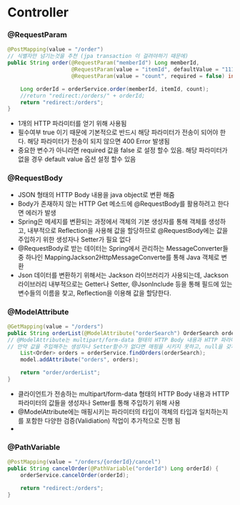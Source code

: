 # Controller
### @RequestParam 
```java
@PostMapping(value = "/order")
// 식별자만 넘기는것을 추천 (jpa transaction 이 걸려야하기 때문에)
public String order(@RequestParam("memberId") Long memberId,
                    @RequestParam(value = "itemId", defaultValue = "111") Long itemId, // 
                    @RequestParam(value = "count", required = false) int count) {

    Long orderId = orderService.order(memberId, itemId, count);
    //return "redirect:/orders/" + orderId;
    return "redirect:/orders";
}
```
- 1개의 HTTP 파라미터를 얻기 위해 사용됨
- 필수여부 true 이기 때문에 기본적으로 반드시 해당 파라미터가 전송이 되어야 한다. 해당 파라미터가 전송이 되지 않으면 400 Error 발생됨 
- 중요한 변수가 아니라면 required 값을 false 로 설정 할수 있음. 해당 파라미터가 없을 경우 default value 옵션 설정 할수 있음

### @RequestBody
- JSON 형태의 HTTP Body 내용을 java object로 변환 해줌
- Body가 존재하지 않는 HTTP Get 메소드에 @RequestBody를 활용하려고 한다면 에러가 발생
- Spring은 메세지를 변환되는 과정에서 객체의 기본 생성자를 통해 객체를 생성하고, 내부적으로 Reflection을 사용해 값을 할당하므로 @RequestBody에는 값을 주입하기 위한 생성자나 Setter가 필요 없다
- @RequestBody로 받는 데이터는 Spring에서 관리하는 MessageConverter들 중 하나인 MappingJackson2HttpMessageConverte를 통해 Java 객체로 변환
- Json 데이터를 변환하기 위해서는 Jackson 라이브러리가 사용되는데, Jackson 라이브러리 내부적으로는 Getter나 Setter, @JsonInclude 등을 통해 필드에 있는 변수들의 이름을 찾고, Reflection을 이용해 값을 할당한다.

### @ModelAttribute
```java
@GetMapping(value = "/orders")
public String orderList(@ModelAttribute("orderSearch") OrderSearch orderSearch, Model model) {
// @ModelAttribute는 multipart/form-data 형태의 HTTP Body 내용과 HTTP 파라미터들을 1대1로 객체에 바인딩시킨다. 
// 만약 값을 주입해주는 생성자나 Setter함수가 없다면 매핑을 시키지 못하고, null을 갖게 된다.
    List<Order> orders = orderService.findOrders(orderSearch);
    model.addAttribute("orders", orders);

    return "order/orderList";
}
```
- 클라이언트가 전송하는 multipart/form-data 형태의 HTTP Body 내용과 HTTP 파라미터의 값들을 생성자나 Setter를 통해 주입하기 위해 사용
- @ModelAttribute에는 매핑시키는 파라미터의 타입이 객체의 타입과 일치하는지를 포함한 다양한 검증(Validiation) 작업이 추가적으로 진행 됨
- 

### @PathVariable
```java
@PostMapping(value = "/orders/{orderId}/cancel")
public String cancelOrder(@PathVariable("orderId") Long orderId) {
    orderService.cancelOrder(orderId);

    return "redirect:/orders";
}
```

